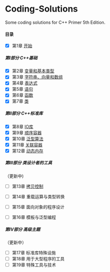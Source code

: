# Coding-Solutions
Some coding solutions for C++ Primer 5th Edition.



#### 目录

- [x] 第1章 [开始](https://github.com/oraccc/Coding-Answers-for-Cpp-Primer/tree/master/Chapter%2001)

##### 第Ⅰ部分 C++基础

- [x] 第2章 [变量和基本类型](https://github.com/oraccc/Coding-Answers-for-Cpp-Primer/tree/master/Chapter%2002)
- [x] 第3章 [字符串、向量和数组](https://github.com/oraccc/Coding-Answers-for-Cpp-Primer/tree/master/Chapter%2003)
- [x] 第4章 [表达式](https://github.com/oraccc/Coding-Answers-for-Cpp-Primer/tree/master/Chapter%2004)
- [x] 第5章 [语句](https://github.com/oraccc/Coding-Answers-for-Cpp-Primer/tree/master/Chapter%2005)
- [x] 第6章 [函数](https://github.com/oraccc/Coding-Answers-for-Cpp-Primer/tree/master/Chapter%2006)
- [x] 第7章 [类](https://github.com/oraccc/Coding-Answers-for-Cpp-Primer/tree/master/Chapter%2007)

##### 第Ⅱ部分 C++标准库

- [x] 第8章 [IO库](https://github.com/oraccc/Coding-Answers-for-Cpp-Primer/tree/master/Chapter%2008)
- [x] 第9章 [顺序容器](https://github.com/oraccc/Coding-Answers-for-Cpp-Primer/tree/master/Chapter%2009)
- [x] 第10章 [泛型算法](https://github.com/oraccc/Coding-Answers-for-Cpp-Primer/tree/master/Chapter%2010)
- [x] 第11章 [关联容器](https://github.com/oraccc/Coding-Answers-for-Cpp-Primer/tree/master/Chapter%2011)
- [x] 第12章 [动态内存](https://github.com/oraccc/Coding-Answers-for-Cpp-Primer/tree/master/Chapter%2012)

##### 第Ⅲ部分 类设计者的工具

（更新中)

- [ ] 第13章 [拷贝控制](https://github.com/oraccc/Coding-Answers-for-Cpp-Primer/tree/master/Chapter%2013)
- [ ] 第14章 重载运算与类型转换
- [ ] 第15章 面向对象的程序设计
- [ ] 第16章 模板与泛型编程


##### 第Ⅳ部分 高级主题

（更新中）

- [ ] 第17章 标准库特殊设施
- [ ] 第18章 用于大型程序的工具
- [ ] 第19章 特殊工具与技术
